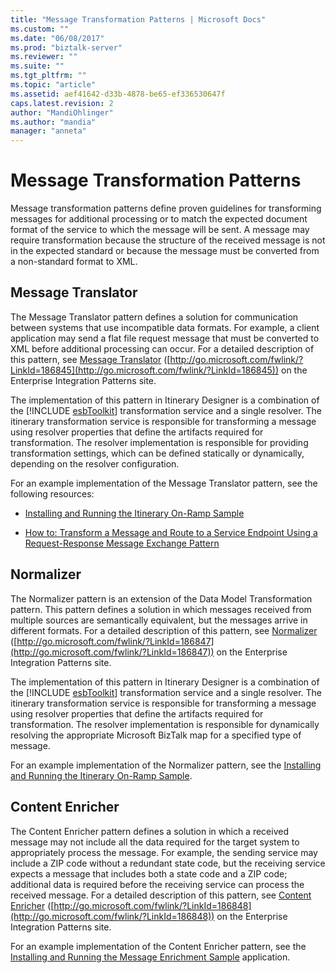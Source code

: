 ```yaml
---
title: "Message Transformation Patterns | Microsoft Docs"
ms.custom: ""
ms.date: "06/08/2017"
ms.prod: "biztalk-server"
ms.reviewer: ""
ms.suite: ""
ms.tgt_pltfrm: ""
ms.topic: "article"
ms.assetid: aef41642-d33b-4878-be65-ef336530647f
caps.latest.revision: 2
author: "MandiOhlinger"
ms.author: "mandia"
manager: "anneta"
---
```

# Message Transformation Patterns
Message transformation patterns define proven guidelines for transforming messages for additional processing or to match the expected document format of the service to which the message will be sent. A message may require transformation because the structure of the received message is not in the expected standard or because the message must be converted from a non-standard format to XML.  
  
## Message Translator  
 The Message Translator pattern defines a solution for communication between systems that use incompatible data formats. For example, a client application may send a flat file request message that must be converted to XML before additional processing can occur. For a detailed description of this pattern, see [Message Translator](http://go.microsoft.com/fwlink/?LinkId=186845) ([http://go.microsoft.com/fwlink/?LinkId=186845](http://go.microsoft.com/fwlink/?LinkId=186845)) on the Enterprise Integration Patterns site.  
  
 The implementation of this pattern in Itinerary Designer is a combination of the [!INCLUDE [esbToolkit](../includes/esbtoolkit-md.md)] transformation service and a single resolver. The itinerary transformation service is responsible for transforming a message using resolver properties that define the artifacts required for transformation. The resolver implementation is responsible for providing transformation settings, which can be defined statically or dynamically, depending on the resolver configuration.  
  
 For an example implementation of the Message Translator pattern, see the following resources:  
  
-   [Installing and Running the Itinerary On-Ramp Sample](../esb-toolkit/installing-and-running-the-itinerary-on-ramp-sample.md)  
  
-   [How to: Transform a Message and Route to a Service Endpoint Using a Request-Response Message Exchange Pattern](../esb-toolkit/transform-message-and-route-to-service-endpoint-using-request-response-message.md)  
  
## Normalizer  
 The Normalizer pattern is an extension of the Data Model Transformation pattern. This pattern defines a solution in which messages received from multiple sources are semantically equivalent, but the messages arrive in different formats. For a detailed description of this pattern, see [Normalizer](http://go.microsoft.com/fwlink/?LinkId=186847) ([http://go.microsoft.com/fwlink/?LinkId=186847](http://go.microsoft.com/fwlink/?LinkId=186847)) on the Enterprise Integration Patterns site.  
  
 The implementation of this pattern in Itinerary Designer is a combination of the [!INCLUDE [esbToolkit](../includes/esbtoolkit-md.md)] transformation service and a single resolver. The itinerary transformation service is responsible for transforming a message using resolver properties that define the artifacts required for transformation. The resolver implementation is responsible for dynamically resolving the appropriate Microsoft BizTalk map for a specified type of message.  
  
 For an example implementation of the Normalizer pattern, see the [Installing and Running the Itinerary On-Ramp Sample](../esb-toolkit/installing-and-running-the-itinerary-on-ramp-sample.md).  
  
## Content Enricher  
 The Content Enricher pattern defines a solution in which a received message may not include all the data required for the target system to appropriately process the message. For example, the sending service may include a ZIP code without a redundant state code, but the receiving service expects a message that includes both a state code and a ZIP code; additional data is required before the receiving service can process the received message. For a detailed description of this pattern, see [Content Enricher](http://go.microsoft.com/fwlink/?LinkId=186848) ([http://go.microsoft.com/fwlink/?LinkId=186848](http://go.microsoft.com/fwlink/?LinkId=186848)) on the Enterprise Integration Patterns site.  
  
 For an example implementation of the Content Enricher pattern, see the [Installing and Running the Message Enrichment Sample](../esb-toolkit/installing-and-running-the-message-enrichment-sample.md) application.